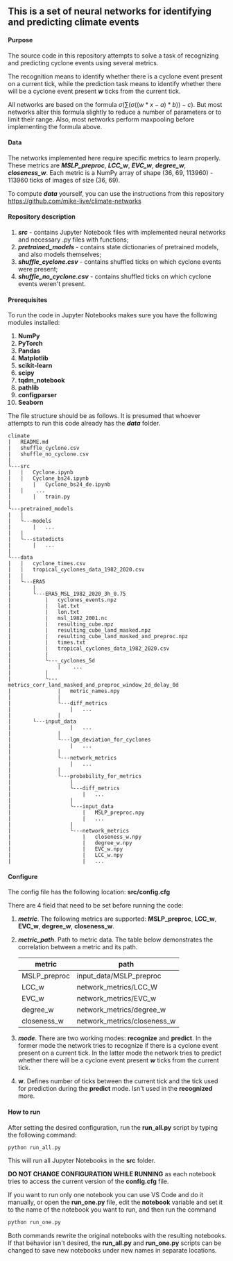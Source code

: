 ## This is a set of neural networks for identifying and predicting climate events

#### Purpose

The source code in this repository attempts to solve a task of recognizing and predicting cyclone events using several metrics.

The recognition means to identify whether there is a cyclone event present on a current tick, while the prediction task means to identify whether there will be a cyclone event present ***w*** ticks from the current tick.

All networks are based on the formula
$\sigma (\sum(\sigma((w * x - a) * b)) - c).$
But most networks alter this formula slightly to reduce a number of parameters or to limit their range. Also, most networks perform maxpooling before implementing the formula above.

#### Data

The networks implemented here require specific metrics to learn properly. These metrics are ***MSLP_preproc***, ***LCC_w***, ***EVC_w***, ***degree_w***, ***closeness_w***. Each metric is a NumPy array of shape (36, 69, 113960) - 113960 ticks of images of size (36, 69).

To compute ***data*** yourself, you can use the instructions from this repository https://github.com/mike-live/climate-networks

#### Repository description

1. ***src*** - contains Jupyter Notebook files with implemented neural networks and necessary .py files with functions;
2. ***pretrained_models*** - contains state dictionaries of pretrained models, and also models themselves;
3. ***shuffle_cyclone.csv*** - contains shuffled ticks on which cyclone events were present;
4. ***shuffle_no_cyclone.csv*** - contains shuffled ticks on which cyclone events weren't present.

#### Prerequisites

To run the code in Jupyter Notebooks makes sure you have the following modules installed:

1. **NumPy**
2. **PyTorch**
3. **Pandas**
4. **Matplotlib**
5. **scikit-learn**
6. **scipy**
7. **tqdm_notebook**
8. **pathlib**
9. **configparser**
10. **Seaborn**

The file structure should be as follows. It is presumed that whoever attempts to run this code already has the ***data*** folder.

```
climate
|   README.md
|   shuffle_cyclone.csv
|   shuffle_no_cyclone.csv
|
└---src
|	|   Cyclone.ipynb
|	|   Cyclone_bs24.ipynb
|   	|   Cyclone_bs24_de.ipynb
|	|    ...
|   	|   train.py	
|
└---pretrained_models
|   |
|   └---models
|       |   ...
|   |
|   └---statedicts
|       |   ...
|    
└---data
|   |   cyclone_times.csv
|   |   tropical_cyclones_data_1982_2020.csv
|   |
|   └---ERA5
|       |
|       └---ERA5_MSL_1982_2020_3h_0.75
|           |   cyclones_events.npz
|           |   lat.txt
|           |   lon.txt
|           |   msl_1982_2001.nc
|           |   resulting_cube.npz
|           |   resulting_cube_land_masked.npz
|           |   resulting_cube_land_masked_and_preproc.npz
|           |   times.txt
|           |   tropical_cyclones_data_1982_2020.csv
|           |
|           └---_cyclones_5d
|           	|    ...
|           |
|           └---metrics_corr_land_masked_and_preproc_window_2d_delay_0d
|               |   metric_names.npy
|               |
|               └---diff_metrics
|                   |   ...
|               |
|		└---input_data
|                   |   ...
|               |
|               └---lgm_deviation_for_cyclones
|                   |   ...
|               |
|               └---network_metrics
|                   |   ...
|               |
|               └---probability_for_metrics
|                   |
|                   └---diff_metrics
|                   	|   ...
|                   |
|                   └---input_data
|                       |   MSLP_preproc.npy
|                       |   ...
|                   |
|                   └---network_metrics
|                       |   closeness_w.npy
|                       |   degree_w.npy
|                       |   EVC_w.npy
|                       |   LCC_w.npy
|                       |   ...
```

#### Configure

The config file has the following location: **src/config.cfg**

There are 4 field that need to be set before running the code:

1. ***metric***. The following metrics are supported: **MSLP_preproc**, **LCC_w**, **EVC_w**, **degree_w**, **closeness_w**.

2. ***metric_path***. Path to metric data. The table below demonstrates the correlation between a metric and its path.

   | metric       | path                        |
   | ------------ | --------------------------- |
   | MSLP_preproc | input_data/MSLP_preproc     |
   | LCC_w        | network_metrics/LCC_W       |
   | EVC_w        | network_metrics/EVC_w       |
   | degree_w     | network_metrics/degree_w    |
   | closeness_w  | network_metrics/closeness_w |

3. ***mode***. There are two working modes: **recognize** and **predict**. In the former mode the network tries to recognize if there is a cyclone event present on a current tick. In the latter mode the network tries to predict whether there will be a cyclone event present ***w*** ticks from the current tick.
4. **w**. Defines number of ticks between the current tick and the tick used for prediction during the **predict** mode. Isn't used in the **recognized** more.

#### How to run

After setting the desired configuration, run the **run_all.py** script by typing the following command:

```bash
python run_all.py
```

This will run all Jupyter Notebooks in the **src** folder. 

**DO NOT CHANGE CONFIGURATION WHILE RUNNING** as each notebook tries to access the current version of the **config.cfg** file.

If you want to run only one notebook you can use VS Code and do it manually, or open the **run_one.py** file, edit the **notebook** variable and set it to the name of the notebook you want to run, and then run the command

```bash
python run_one.py
```

Both commands rewrite the original notebooks with the resulting notebooks. If that behavior isn't desired, the **run_all.py** and **run_one.py** scripts can be changed to save new notebooks under new names in separate locations.

